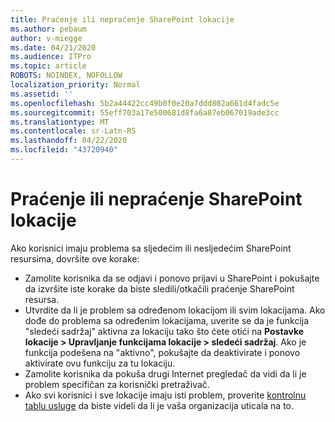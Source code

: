 ```yaml
---
title: Praćenje ili nepraćenje SharePoint lokacije
ms.author: pebaum
author: v-miegge
ms.date: 04/21/2020
ms.audience: ITPro
ms.topic: article
ROBOTS: NOINDEX, NOFOLLOW
localization_priority: Normal
ms.assetid: ''
ms.openlocfilehash: 5b2a44422cc49b0f0e20a7ddd802a661d4fadc5e
ms.sourcegitcommit: 55eff703a17e500681d8fa6a87eb067019ade3cc
ms.translationtype: MT
ms.contentlocale: sr-Latn-RS
ms.lasthandoff: 04/22/2020
ms.locfileid: "43720940"
---
```

# <a name="follow-or-un-follow-a-sharepoint-site"></a>Praćenje ili nepraćenje SharePoint lokacije

Ako korisnici imaju problema sa sljedećim ili nesljedećim SharePoint resursima, dovršite ove korake:

* Zamolite korisnika da se odjavi i ponovo prijavi u SharePoint i pokušajte da izvršite iste korake da biste sledili/otkačili praćenje SharePoint resursa.
* Utvrdite da li je problem sa određenom lokacijom ili svim lokacijama. Ako dođe do problema sa određenim lokacijama, uverite se da je funkcija "sledeći sadržaj" aktivna za lokaciju tako što ćete otići na **Postavke lokacije > Upravljanje funkcijama lokacije > sledeći sadržaj**. Ako je funkcija podešena na "aktivno", pokušajte da deaktivirate i ponovo aktivirate ovu funkciju za tu lokaciju.
* Zamolite korisnika da pokuša drugi Internet pregledač da vidi da li je problem specifičan za korisnički pretraživač.
* Ako svi korisnici i sve lokacije imaju isti problem, proverite [kontrolnu tablu usluge](https://admin.microsoft.com/AdminPortal/Home#/servicehealth) da biste videli da li je vaša organizacija uticala na to.
